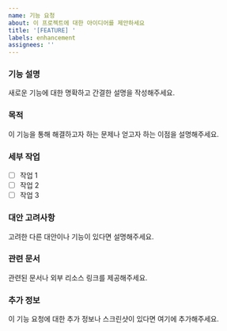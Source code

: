 ```yaml
---
name: 기능 요청
about: 이 프로젝트에 대한 아이디어를 제안하세요
title: '[FEATURE] '
labels: enhancement
assignees: ''
---
```


### 기능 설명
새로운 기능에 대한 명확하고 간결한 설명을 작성해주세요.

### 목적
이 기능을 통해 해결하고자 하는 문제나 얻고자 하는 이점을 설명해주세요.

### 세부 작업
- [ ] 작업 1
- [ ] 작업 2
- [ ] 작업 3

### 대안 고려사항
고려한 다른 대안이나 기능이 있다면 설명해주세요.

### 관련 문서
관련된 문서나 외부 리소스 링크를 제공해주세요.

### 추가 정보
이 기능 요청에 대한 추가 정보나 스크린샷이 있다면 여기에 추가해주세요.